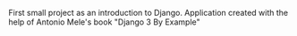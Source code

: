First small project as an introduction to Django. Application created with the help of Antonio Mele's book "Django 3 By Example"
